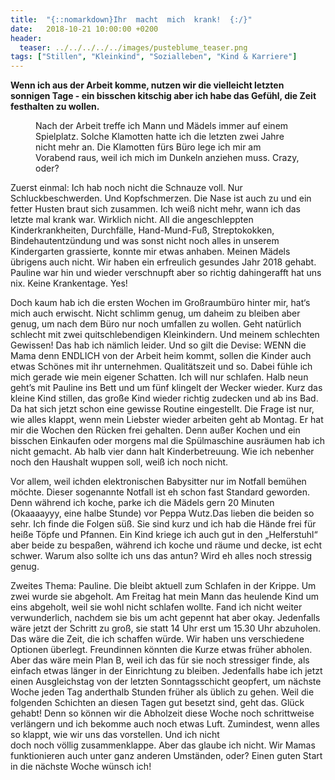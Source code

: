 ```yaml
---
title:  "{::nomarkdown}Ihr  macht  mich  krank!  {:/}"
date:   2018-10-21 10:00:00 +0200
header:
  teaser: ../../../../../images/pusteblume_teaser.png
tags: ["Stillen", "Kleinkind", "Sozialleben", "Kind & Karriere"]
---
```


**Wenn ich aus der Arbeit komme, nutzen wir die vielleicht letzten sonnigen Tage - ein bisschen kitschig aber ich habe das Gefühl, die Zeit festhalten zu wollen.**

<figure>
  <img src="../../../../../images/pusteblume.png" alt="">
  <figcaption>Nach der Arbeit treffe ich Mann und Mädels immer auf einem Spielplatz. Solche Klamotten hatte ich die letzten zwei Jahre nicht mehr an. Die Klamotten fürs Büro lege ich mir am Vorabend raus, weil ich mich im Dunkeln anziehen muss. Crazy, oder?</figcaption>
</figure>

Zuerst  einmal:  Ich  hab  noch  nicht  die  Schnauze  voll.  Nur  Schluckbeschwerden.  Und  Kopfschmerzen.  Die  Nase  ist  auch  zu  und  ein  fetter  Husten  braut  sich  zusammen.  Ich  weiß  nicht  mehr,  wann  ich  das  letzte  mal  krank  war.  Wirklich  nicht.  All  die  angeschleppten  Kinderkrankheiten,  Durchfälle,  Hand-Mund-Fuß,  Streptokokken,  Bindehautentzündung  und  was  sonst  nicht  noch  alles  in  unserem  Kindergarten  grassierte,  konnte  mir  etwas  anhaben.  Meinen  Mädels  übrigens  auch  nicht.  Wir  haben  ein  erfreulich  gesundes  Jahr  2018  gehabt.  Pauline  war  hin  und  wieder  verschnupft  aber  so  richtig  dahingerafft  hat  uns  nix.  Keine  Krankentage.  Yes!

Doch  kaum  hab  ich  die  ersten  Wochen  im  Großraumbüro  hinter  mir,  hat‘s  mich  auch  erwischt.  Nicht  schlimm  genug,  um  daheim  zu  bleiben  aber  genug,  um  nach  dem  Büro  nur  noch  umfallen  zu  wollen.  Geht  natürlich  schlecht  mit  zwei  quitschlebendigen  Kleinkindern.  Und  meinem  schlechten  Gewissen!  Das  hab  ich  nämlich  leider.  Und  so  gilt  die  Devise:  WENN  die  Mama  denn  ENDLICH  von  der  Arbeit  heim  kommt,  sollen  die  Kinder  auch  etwas  Schönes  mit  ihr  unternehmen.  Qualitätszeit  und  so.  Dabei  fühle  ich  mich  gerade  wie  mein  eigener  Schatten.  Ich  will  nur  schlafen.  Halb  neun  geht’s  mit  Pauline  ins  Bett  und  um  fünf  klingelt  der  Wecker  wieder.  Kurz  das  kleine  Kind  stillen,  das  große  Kind  wieder  richtig  zudecken  und  ab  ins  Bad.  Da  hat  sich  jetzt  schon  eine  gewisse  Routine  eingestellt.  Die  Frage  ist  nur,  wie  alles  klappt,  wenn  mein  Liebster  wieder  arbeiten  geht  ab  Montag.  Er  hat  mir  die  Wochen  den  Rücken  frei  gehalten.  Denn  außer  Kochen  und  ein  bisschen  Einkaufen  oder  morgens  mal  die  Spülmaschine  ausräumen  hab  ich  nicht  gemacht.  Ab  halb  vier  dann  halt  Kinderbetreuung.  Wie  ich  nebenher  noch  den  Haushalt  wuppen  soll,  weiß  ich  noch  nicht.  

Vor  allem,  weil  ichden  elektronischen  Babysitter  nur  im  Notfall  bemühen  möchte.  Dieser  sogenannte  Notfall  ist  eh  schon  fast  Standard  geworden.  Denn  während  ich  koche,  parke  ich  die  Mädels  gern  20  Minuten  (Okaaaayyy,  eine  halbe  Stunde)  vor  Peppa  Wutz.Das  lieben  die  beiden  so  sehr.  Ich  finde  die  Folgen  süß.  Sie  sind  kurz  und  ich  hab  die  Hände  frei  für  heiße  Töpfe  und  Pfannen.  Ein  Kind  kriege  ich  auch  gut  in  den  „Helferstuhl“  aber  beide  zu  bespaßen,  während  ich  koche  und  räume  und  decke,  ist  echt  schwer.  Warum  also  sollte  ich  uns  das  antun?  Wird  eh  alles  noch  stressig  genug.  

Zweites  Thema:  Pauline.  Die  bleibt  aktuell  zum  Schlafen  in  der  Krippe.  Um  zwei  wurde  sie  abgeholt.  Am  Freitag  hat  mein  Mann  das  heulende  Kind  um  eins  abgeholt,  weil  sie  wohl  nicht  schlafen  wollte.  Fand  ich  nicht  weiter  verwunderlich,  nachdem  sie  bis  um  acht  gepennt  hat  aber  okay.  Jedenfalls  wäre  jetzt  der  Schritt  zu  groß,  sie  statt  14  Uhr  erst  um  15.30  Uhr  abzuholen.  Das  wäre  die  Zeit,  die  ich  schaffen  würde.  Wir  haben  uns  verschiedene  Optionen  überlegt.  Freundinnen  könnten  die  Kurze  etwas  früher  abholen.  Aber  das  wäre  mein  Plan  B,  weil  ich  das  für  sie  noch  stressiger  finde,  als  einfach  etwas  länger  in  der  Einrichtung  zu  bleiben.  Jedenfalls  habe  ich  jetzt  einen  Ausgleichstag  von  der  letzten  Sonntagsschicht  geopfert,  um  nächste  Woche  jeden  Tag  anderthalb  Stunden  früher  als  üblich  zu  gehen.  Weil  die  folgenden  Schichten  an  diesen  Tagen  gut  besetzt  sind,  geht  das.  Glück  gehabt!  Denn  so  können  wir  die  Abholzeit  diese  Woche  noch  schrittweise  verlängern  und  ich  bekomme  auch  noch  etwas  Luft.  Zumindest,  wenn  alles  so  klappt,  wie  wir  uns  das  vorstellen.  Und  ich  nicht  
doch  noch  völlig  zusammenklappe.  Aber  das  glaube  ich  nicht.  Wir  Mamas  funktionieren  auch  unter  ganz  anderen  Umständen,  oder?  Einen  guten  Start  in  die  nächste  Woche  wünsch  ich!  












   






































